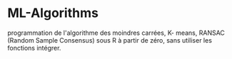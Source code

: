 # ML-Algorithms
 programmation de l'algorithme des moindres carrées, K- means, RANSAC (Random Sample Consensus) sous R à partir de zéro, sans utiliser les fonctions intégrer.
